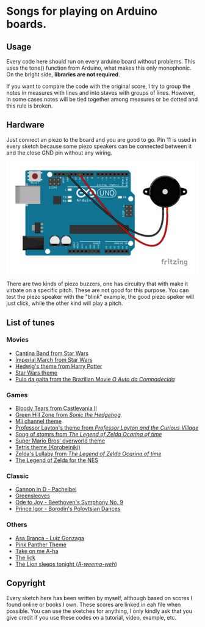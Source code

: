 # Songs for playing on Arduino boards.

## Usage

Every code here should run on every arduino board without problems. This uses the tone() function from Arduino, what makes this only monophonic. On the bright side, **libraries are not required**.

If you want to compare the code with the original score, I try to group the notes in measures with lines and into staves with groups of lines. However, in some cases notes will be tied together among measures or be dotted and this rule is broken.

## Hardware

Just connect an piezo to the board and you are good to go. Pin 11 is used in every sketch because some piezo speakers can be connected between it and the close GND pin without any wiring.

![alt tag](hardware.png)

There are two kinds of piezo buzzers, one has circuitry that with make it virbate on a specific pitch. These are not good for this purpose. You can test the piezo speaker with the "blink" example, the good piezo speker will just click, while the other kind will play a pitch.  


## List of tunes

### Movies

* [Cantina Band from Star Wars](https://github.com/robsoncouto/arduino-melodies/blob/master/cantinaband/cantinaband.ino)  
* [Imperial March from Star Wars](https://github.com/robsoncouto/arduino-melodies/blob/master/imperialmarch/imperialmarch.ino)
* [Hedwig's theme from Harry Potter](https://github.com/robsoncouto/arduino-melodies/blob/master/harrypotter/harrypotter.ino)
* [Star Wars theme](https://github.com/robsoncouto/arduino-melodies/blob/master/starwars/starwars.ino)
* [Pulo da gaita from the Brazilian Movie *O Auto da Compadecida*](https://github.com/robsoncouto/arduino-melodies/blob/master/pulodagaita/pulodagaita.ino)
  
### Games

* [Bloody Tears from Castlevania II](https://github.com/robsoncouto/arduino-melodies/blob/master/bloodytears/bloodytears.ino)
* [Green Hill Zone from *Sonic the Hedgehog*](https://github.com/robsoncouto/arduino-melodies/blob/master/greenhill/greenhill.ino)
* [Mii channel theme](https://github.com/robsoncouto/arduino-melodies/blob/master/miichannel/miichannel.ino)
* [Professor Layton's theme from *Professor Layton and the Curious Village*](https://github.com/robsoncouto/arduino-melodies)
* [Song of stomrs from *The Legend of Zelda Ocarina of time*](https://github.com/robsoncouto/arduino-melodies/blob/master/songofstorms/songofstorms.ino)
* [Super Mario Bros' overworld theme](https://github.com/robsoncouto/arduino-melodies/blob/master/supermariobros/supermariobros.ino)
* [Tetris theme (Korobeiniki)](https://github.com/robsoncouto/arduino-melodies/blob/master/tetris/tetris.ino)
* [Zelda's Lullaby from *The Legend of Zelda Ocarina of time*](https://github.com/robsoncouto/arduino-melodies/blob/master/zeldaslullaby/zeldaslullaby.ino)
* [The Legend of Zelda for the NES](https://github.com/robsoncouto/arduino-melodies/blob/master/zeldatheme/zeldatheme.ino)

### Classic
* [Cannon in D - Pachelbel](https://github.com/robsoncouto/arduino-melodies/blob/master/cannonind/cannonind.ino)
* [Greensleeves](https://github.com/robsoncouto/arduino-melodies/blob/master/greensleeves/greensleeves.ino)
* [Ode to Joy -  Beethoven's Symphony No. 9](https://github.com/robsoncouto/arduino-melodies/blob/master/odetojoy/odetojoy.ino)
* [Prince Igor - Borodin's Polovtsian Dances](https://github.com/robsoncouto/arduino-melodies/blob/master/princeigor/princeigor.ino)

### Others

* [Asa Branca - Luiz Gonzaga](https://github.com/robsoncouto/arduino-melodies/blob/master/asabranca/asabranca.ino)
* [Pink Panther Theme](https://github.com/robsoncouto/arduino-melodies/blob/master/pinkpanther/pinkpanther.ino)
* [Take on me A-ha](https://github.com/robsoncouto/arduino-melodies/blob/master/takeonme/takeonme.ino)
* [The lick](https://github.com/robsoncouto/arduino-melodies/blob/master/thelick/thelick.ino)
* [The Lion sleeps tonight (*A-weema-weh*)](https://github.com/robsoncouto/arduino-melodies/blob/master/thelionsleepstonight/thelionsleepstonight.ino)

## Copyright

Every sketch here has been written by myself, although based on scores I found online or books I own. These scores are linked in eah file when possible. You can use the sketches for anything, I only kindly ask that you give credit if you use these codes on a tutorial, video, example, etc. 
